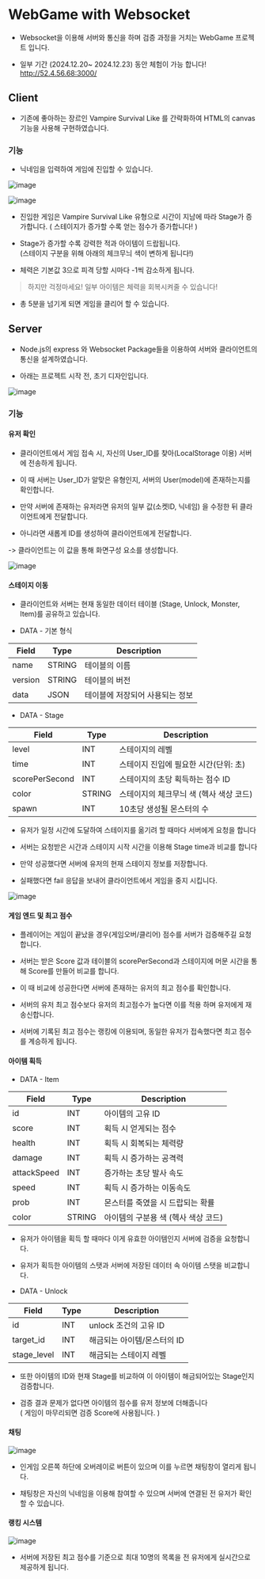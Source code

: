# WebGame with **Websocket**

- Websocket을 이용해 서버와 통신을 하며 검증 과정을 거치는 WebGame 프로젝트 입니다.

- 일부 기간 (2024.12.20~ 2024.12.23) 동안 체험이 가능 합니다! http://52.4.56.68:3000/

## Client

- 기존에 좋아하는 장르인 Vampire Survival Like 를 간략화하여 HTML의 canvas 기능을 사용해 구현하였습니다.

### 기능

- 닉네임을 입력하여 게임에 진입할 수 있습니다.

![image](https://github.com/user-attachments/assets/5bd14252-0395-4114-982c-2b2112edee33)

![image](https://github.com/user-attachments/assets/269354a2-59ca-472e-a532-c7ff7b737cbc)

- 진입한 게임은 Vampire Survival Like 유형으로 시간이 지남에 따라 Stage가 증가합니다.
( 스테이지가 증가할 수록 얻는 점수가 증가합니다! )

- Stage가 증가할 수록 강력한 적과 아이템이 드랍됩니다.  
(스테이지 구분을 위해 아래의 체크무늬 색이 변하게 됩니다!)

- 체력은 기본값 3으로 피격 당할 시마다 -1씩 감소하게 됩니다.

> 하지만 걱정마세요!
일부 아이템은 체력을 회복시켜줄 수 있습니다!

- 총 5분을 넘기게 되면 게임을 클리어 할 수 있습니다.

## Server

- Node.js의 express 와 Websocket Package들을 이용하여 서버와 클라이언트의 통신을 설계하였습니다.

- 아래는 프로젝트 시작 전, 초기 디자인입니다. 

![image](https://github.com/user-attachments/assets/2bb890cc-2118-4ca2-9342-fb40c6e7c26c)

### 기능

#### 유저 확인

- 클라이언트에서 게임 접속 시, 자신의 User_ID를 찾아(LocalStorage 이용) 서버에 전송하게 됩니다.

- 이 때 서버는 User_ID가 알맞은 유형인지, 서버의 User(model)에 존재하는지를 확인합니다.

- 만약 서버에 존재하는 유저라면 유저의 일부 값(소켓ID, 닉네임) 을 수정한 뒤 클라이언트에게 전달합니다.

- 아니라면 새롭게 ID를 생성하여 클라이언트에게 전달합니다.

-> 클라이언트는 이 값을 통해 화면구성 요소를 생성합니다.

![image](https://github.com/user-attachments/assets/45151ab1-78b5-4566-8888-54c423dd65ea)

#### 스테이지 이동

- 클라이언트와 서버는 현재 동일한 데이터 테이블 (Stage, Unlock, Monster, Item)를 공유하고 있습니다.

- DATA - 기본 형식

| Field | Type | Description|
|---|---|---|
| name | STRING | 테이블의 이름 |
| version | STRING | 테이블의 버전 |
| data | JSON | 테이블에 저장되어 사용되는 정보 |

- DATA - Stage

| Field | Type | Description|
|---|---|---|
| level | INT | 스테이지의 레벨 |
| time | INT | 스테이지 진입에 필요한 시간(단위: 초) |
| scorePerSecond | INT | 스테이지의 초당 획득하는 점수 ID |
| color | STRING | 스테이지의 체크무늬 색 (헥사 색상 코드)|
| spawn | INT | 10초당 생성될 몬스터의 수 |

- 유저가 일정 시간에 도달하여 스테이지를 옮기려 할 때마다 서버에게 요청을 합니다

- 서버는 요청받은 시간과 스테이지 시작 시간을 이용해 Stage time과 비교를 합니다

- 만약 성공했다면 서버에 유저의 현재 스테이지 정보를 저장합니다.

- 실패했다면 fail 응답을 보내어 클라이언트에서 게임을 중지 시킵니다.

![image](https://github.com/user-attachments/assets/affc82e5-7436-4a85-b028-268b4425a48f)

#### 게임 엔드 및 최고 점수

- 플레이어는 게임이 끝났을 경우(게임오버/클리어) 점수를 서버가 검증해주길 요청합니다.

- 서버는 받은 Score 값과 테이블의 scorePerSecond과 스테이지에 머문 시간을 통해 Score를 만들어 비교를 합니다.

- 이 때 비교에 성공한다면 서버에 존재하는 유저의 최고 점수를 확인합니다.

- 서버의 유저 최고 점수보다 유저의 최고점수가 높다면 이를 적용 하며 유저에게 재송신합니다.

- 서버에 기록된 최고 점수는 랭킹에 이용되며, 동일한 유저가 접속했다면 최고 점수를 계승하게 됩니다.

#### 아이템 획득

- DATA - Item

| Field | Type | Description|
|---|---|---|
| id | INT | 아이템의 고유 ID |
| score | INT | 획득 시 얻게되는 점수 |
| health | INT | 획득 시 회복되는 체력량 |
| damage | INT | 획득 시 증가하는 공격력 |
| attackSpeed | INT | 증가하는 초당 발사 속도 |
| speed | INT | 획득 시 증가하는 이동속도 |
| prob | INT | 몬스터를 죽였을 시 드랍되는 확률 |
| color | STRING | 아이템의 구분용 색 (헥사 색상 코드) |

- 유저가 아이템을 획득 할 때마다 이게 유효한 아이템인지 서버에 검증을 요청합니다.

- 유저가 획득한 아이템의 스탯과 서버에 저장된 데이터 속 아이템 스탯을 비교합니다.

- DATA - Unlock

| Field | Type | Description|
|---|---|---|
| id | INT | unlock 조건의 고유 ID |
| target_id | INT | 해금되는 아이템/몬스터의 ID |
| stage_level | INT | 해금되는 스테이지 레벨|

- 또한 아이템의 ID와 현재 Stage를 비교하여 이 아이템이 해금되어있는 Stage인지 검증합니다.

- 검증 결과 문제가 없다면 아이템의 점수를 유저 정보에 더해줍니다  
( 게임이 마무리되면 검증 Score에 사용됩니다. )

#### 채팅

![image](https://github.com/user-attachments/assets/a49f5a00-992f-4fac-8739-7d622748fa24)

- 인게임 오른쪽 하단에 오버레이로 버튼이 있으며 이를 누르면 채팅창이 열리게 됩니다.

- 채팅창은 자신의 닉네임을 이용해 참여할 수 있으며 서버에 연결된 전 유저가 확인할 수 있습니다.

#### 랭킹 시스템

![image](https://github.com/user-attachments/assets/94a0cade-305d-4a57-b505-556dd1886f2a)

- 서버에 저장된 최고 점수를 기준으로 최대 10명의 목록을 전 유저에게 실시간으로 제공하게 됩니다.

